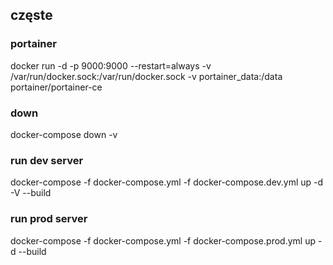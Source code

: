 ## częste

### portainer

docker run -d -p 9000:9000 --restart=always -v /var/run/docker.sock:/var/run/docker.sock -v portainer_data:/data portainer/portainer-ce

### down
 docker-compose down -v

### run dev server
docker-compose -f docker-compose.yml  -f docker-compose.dev.yml up -d -V --build

### run prod server
docker-compose -f docker-compose.yml  -f docker-compose.prod.yml up -d --build